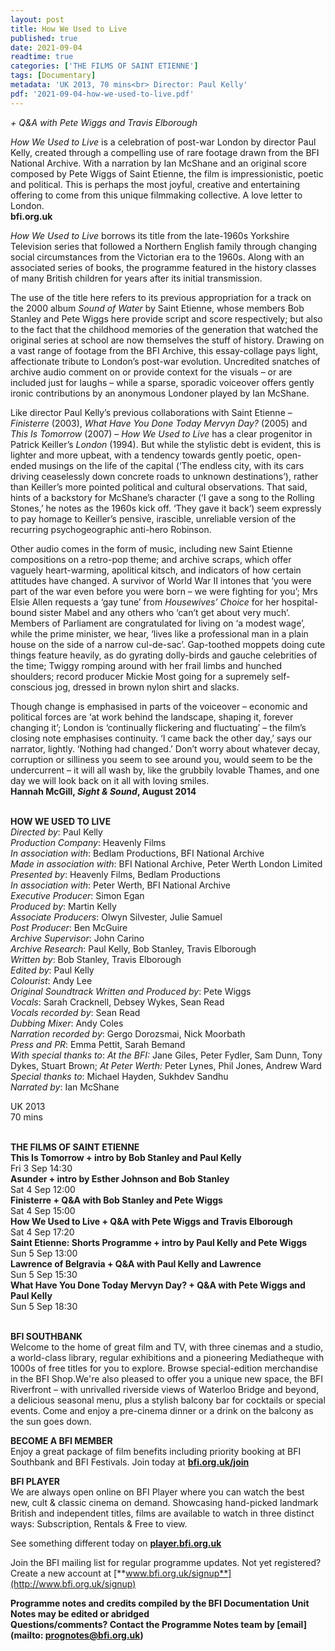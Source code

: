 ```yaml
---
layout: post
title: How We Used to Live
published: true
date: 2021-09-04
readtime: true
categories: ['THE FILMS OF SAINT ETIENNE']
tags: [Documentary]
metadata: 'UK 2013, 70 mins<br> Director: Paul Kelly'
pdf: '2021-09-04-how-we-used-to-live.pdf'
---
```


_+ Q&A with Pete Wiggs and Travis Elborough_

_How We Used to Live_ is a celebration of post-war London by director Paul Kelly, created through a compelling use of rare footage drawn from the BFI National Archive. With a narration by Ian McShane and an original score composed by  Pete Wiggs of Saint Etienne, the film is impressionistic, poetic and political. This is perhaps the most joyful, creative and entertaining offering to come from this unique filmmaking collective. A love letter to London.  
**bfi.org.uk**

_How We Used to Live_ borrows its title from the late-1960s Yorkshire Television series that followed a Northern English family through changing social circumstances from the Victorian era to the 1960s. Along with an associated series of books, the programme featured in the history classes of many British children for years after its initial transmission.

The use of the title here refers to its previous appropriation for a track on the 2000 album _Sound of Water_ by Saint Etienne, whose members Bob Stanley and  Pete Wiggs here provide script and score respectively; but also to the fact that the childhood memories of the generation that watched the original series at school are now themselves the stuff of history. Drawing on a vast range of footage from the BFI Archive, this essay-collage pays light, affectionate tribute to London’s post-war evolution. Uncredited snatches of archive audio comment on or provide context for the visuals – or are included just for laughs – while a sparse, sporadic voiceover offers gently ironic contributions by an anonymous Londoner played by  Ian McShane.

Like director Paul Kelly’s previous collaborations with Saint Etienne – _Finisterre_ (2003), _What Have You Done Today Mervyn Day?_ (2005) and _This_ _Is Tomorrow_ (2007) – _How We Used to Live_ has a clear progenitor in Patrick Keiller’s _London_ (1994). But while the stylistic debt is evident, this is lighter and more upbeat, with a tendency towards gently poetic, open-ended musings on the life of the capital  (‘The endless city, with its cars driving ceaselessly down concrete roads to unknown destinations’), rather than Keiller’s more pointed political and cultural observations. That said, hints of a backstory for McShane’s character (‘I gave a song to the Rolling Stones,’ he notes as the 1960s kick off. ‘They gave it back’) seem expressly to pay homage to Keiller’s pensive, irascible, unreliable version of the recurring psychogeographic anti-hero Robinson.

Other audio comes in the form of music, including new Saint Etienne compositions on a retro-pop theme; and archive scraps, which offer vaguely heart-warming, apolitical kitsch, and indicators of how certain attitudes have changed. A survivor of World War II intones that ‘you were part of the war even before you were born – we were fighting for you’; Mrs Elsie Allen requests a ‘gay tune’ from _Housewives’ Choice_ for her hospital-bound sister Mabel and any others who ‘can’t get about very much’. Members of Parliament are congratulated for living on ‘a modest wage’, while the prime minister, we hear, ‘lives like a professional man in a plain house on the side of a narrow cul-de-sac’. Gap-toothed moppets doing cute things feature heavily, as do gyrating dolly-birds and gauche celebrities of the time; Twiggy romping around with her frail limbs and hunched shoulders; record producer Mickie Most going for a supremely self-conscious jog, dressed in brown nylon shirt and slacks.

Though change is emphasised in parts of the voiceover – economic and political forces are ‘at work behind the landscape, shaping it, forever changing it’; London is ‘continually flickering and fluctuating’ – the film’s closing note emphasises continuity. ‘I came back the other day,’ says our narrator, lightly. ‘Nothing had changed.’ Don’t worry about whatever decay, corruption or silliness you seem to see around you, would seem to be the undercurrent – it will all wash by, like the grubbily lovable Thames, and one day we will look back on it all with loving smiles.  
**Hannah McGill, _Sight & Sound_,  August 2014**
<br><br>

**HOW WE USED TO LIVE**<br>
_Directed by_: Paul Kelly<br>
_Production Company_: Heavenly Films<br>
_In association with_: Bedlam Productions, BFI National Archive<br>
_Made in association with_: BFI National Archive, Peter Werth London Limited<br>
_Presented by_: Heavenly Films, Bedlam Productions<br>
_In association with_: Peter Werth,  BFI National Archive<br>
_Executive Producer_: Simon Egan<br>
_Produced by_: Martin Kelly<br>
_Associate Producers_: Olwyn Silvester, Julie Samuel<br>
_Post Producer_: Ben McGuire<br>
_Archive Supervisor_: John Carino<br>
_Archive Research_: Paul Kelly, Bob Stanley, Travis Elborough<br>
_Written by_: Bob Stanley, Travis Elborough<br>
_Edited by_: Paul Kelly<br>
_Colourist_: Andy Lee<br>
_Original Soundtrack Written and Produced by_: Pete Wiggs<br>
_Vocals_: Sarah Cracknell, Debsey Wykes,  Sean Read<br>
_Vocals recorded by_: Sean Read<br>
_Dubbing Mixer_: Andy Coles<br>
_Narration recorded by_: Gergo Dorozsmai, Nick Moorbath<br>
_Press and PR_: Emma Pettit, Sarah Bemand<br>
_With special thanks to_: _At the BFI:_ Jane Giles,  Peter Fydler, Sam Dunn, Tony Dykes, Stuart Brown; _At Peter Werth:_ Peter Lynes, Phil Jones,  Andrew Ward<br>
_Special thanks to_: Michael Hayden,  Sukhdev Sandhu<br>
_Narrated by_: Ian McShane<br>

UK 2013<br>
70 mins
<br><br>

**THE FILMS OF SAINT ETIENNE**<br>
**This Is Tomorrow + intro by Bob Stanley and Paul Kelly**<br>
Fri 3 Sep 14:30<br>
**Asunder + intro by Esther Johnson  and Bob Stanley**<br>
Sat 4 Sep 12:00<br>
**Finisterre + Q&A with Bob Stanley and  Pete Wiggs**<br>
Sat 4 Sep 15:00<br>
**How We Used to Live + Q&A with Pete Wiggs and Travis Elborough**<br>
Sat 4 Sep 17:20<br>
**Saint Etienne: Shorts Programme  + intro by Paul Kelly and Pete Wiggs**<br>
Sun 5 Sep 13:00<br>
**Lawrence of Belgravia + Q&A with Paul Kelly and Lawrence**<br>
Sun 5 Sep 15:30<br>
**What Have You Done Today Mervyn Day?  + Q&A with Pete Wiggs and Paul Kelly**<br>
Sun 5 Sep 18:30<br>
<br>

**BFI SOUTHBANK**  
Welcome to the home of great film and TV, with three cinemas and a studio, a world-class library, regular exhibitions and a pioneering Mediatheque with 1000s of free titles for you to explore. Browse special-edition merchandise in the BFI Shop.We&#39;re also pleased to offer you a unique new space, the BFI Riverfront – with unrivalled riverside views of Waterloo Bridge and beyond, a delicious seasonal menu, plus a stylish balcony bar for cocktails or special events. Come and enjoy a pre-cinema dinner or a drink on the balcony as the sun goes down.  

**BECOME A BFI MEMBER**  
Enjoy a great package of film benefits including priority booking at BFI Southbank and BFI Festivals. Join today at [**bfi.org.uk/join**](http://www.bfi.org.uk/join)  

**BFI PLAYER**  
 We are always open online on BFI Player where you can watch the best new, cult &amp; classic cinema on demand. Showcasing hand-picked landmark British and independent titles, films are available to watch in three distinct ways: Subscription, Rentals &amp; Free to view.  

See something different today on [**player.bfi.org.uk**](https://player.bfi.org.uk)  

Join the BFI mailing list for regular programme updates. Not yet registered? Create a new account at [**www.bfi.org.uk/signup**](http://www.bfi.org.uk/signup)

**Programme notes and credits compiled by the BFI Documentation Unit  
Notes may be edited or abridged  
Questions/comments? Contact the Programme Notes team by [email](mailto: prognotes@bfi.org.uk)**

<!--stackedit_data:
eyJoaXN0b3J5IjpbLTIwMjA4NTY5MTJdfQ==
-->
